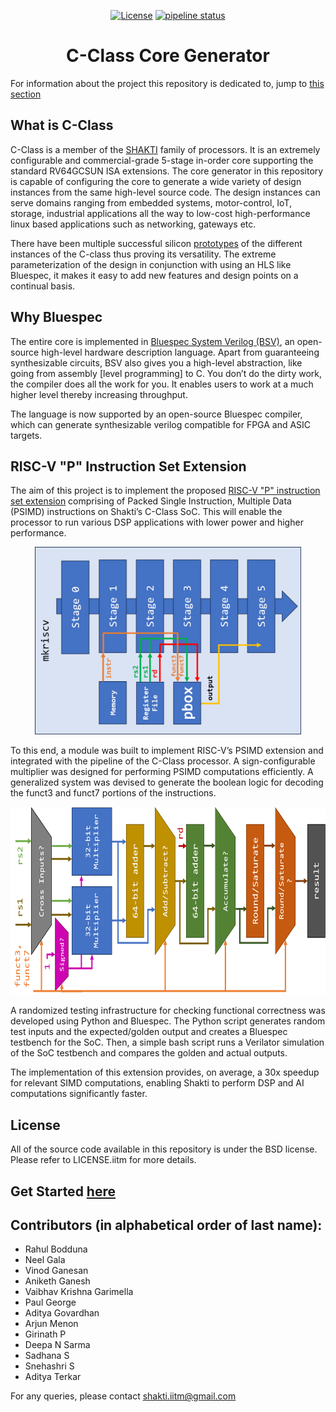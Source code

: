<div class="title-block" style="text-align: center;" align="center">

[![License](https://img.shields.io/badge/License-BSD%203--Clause-blue.svg)](LICENSE)
[![pipeline status](https://gitlab.com/shaktiproject/cores/c-class/badges/master/pipeline.svg)](https://gitlab.com/shaktiproject/cores/c-class/commits/master)
# C-Class Core Generator
</div>

For information about the project this repository is dedicated to, jump to [this section](#pext)

## What is C-Class 

C-Class is a member of the [SHAKTI](https://shakti.org.in) family of processors.
It is an extremely configurable and commercial-grade 5-stage in-order core supporting the standard
RV64GCSUN ISA extensions. The core generator in this repository is capable of configuring the core
to generate a wide variety of design instances from the same high-level source code. The design instances
can serve domains ranging from embedded systems, motor-control, IoT, storage, industrial applications
all the way to low-cost high-performance linux based applications such as networking, gateways etc.

There have been multiple successful silicon [prototypes](http://shakti.org.in/tapeout.html)
of the different instances of the C-class thus proving its versatility. The extreme parameterization
of the design in conjunction with using an HLS like Bluespec, it makes it easy to add new features
and design points on a continual basis.

## Why Bluespec
The entire core is implemented in [Bluespec System Verilog (BSV)](https://github.com/BSVLang/Main), 
an open-source high-level hardware description language. Apart from guaranteeing synthesizable
circuits, BSV also gives you a high-level abstraction, like going from assembly [level programming] 
to C. You don’t do the dirty work, the compiler does all the work for you. It enables users to work 
at a much higher level thereby increasing throughput. 

The language is now supported by an open-source Bluespec compiler, which can generate synthesizable
verilog compatible for FPGA and ASIC targets.

<a name="pext"></a>
## RISC-V "P" Instruction Set Extension

The aim of this project is to implement the proposed [RISC-V "P" instruction set extension](https://github.com/riscv/riscv-p-spec/blob/master/P-ext-proposal.adoc) comprising
of Packed Single Instruction, Multiple Data (PSIMD) instructions on Shakti’s C-Class SoC. This will 
enable the processor to run various DSP applications with lower power and higher performance.

<p align="center"> <img src="pipeline.png" height="300" /> </p>

To this end, a module was built to implement RISC-V’s PSIMD extension and integrated with the pipeline
of the C-Class processor. A sign-configurable multiplier was designed for performing PSIMD computations
efficiently. A generalized system was devised to generate the boolean logic for decoding the funct3 and
funct7 portions of the instructions.

<p align="center"> <img src="pbox_data_flow.png" height="300" /> </p>

A randomized testing infrastructure for checking functional correctness was developed using Python and 
Bluespec. The Python script generates random test inputs and the expected/golden output and creates a
Bluespec testbench for the SoC. Then, a simple bash script runs a Verilator simulation of the SoC testbench
and compares the golden and actual outputs.

The implementation of this extension provides, on average, a 30x speedup for relevant SIMD computations,
enabling Shakti to perform DSP and AI computations significantly faster.

## License
All of the source code available in this repository is under the BSD license. 
Please refer to LICENSE.iitm for more details.

## Get Started [here](https://c-class.readthedocs.io/)

## Contributors (in alphabetical order of last name):

- Rahul Bodduna
- Neel Gala
- Vinod Ganesan
- Aniketh Ganesh
- Vaibhav Krishna Garimella
- Paul George
- Aditya Govardhan
- Arjun Menon
- Girinath P
- Deepa N Sarma
- Sadhana S
- Snehashri S
- Aditya Terkar

For any queries, please contact shakti.iitm@gmail.com



